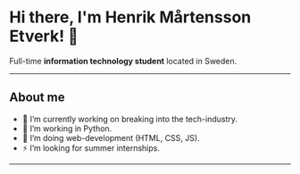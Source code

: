 <!-- markdownlint-disable MD033 MD042-->

# Hi there, I'm **Henrik Mårtensson Etverk**! 👋

Full-time **information technology student** located in Sweden.

---

## **About me**

- 🔭 I’m currently working on breaking into the tech-industry.
- 🌱 I’m working in Python.
- 👯 I’m doing web-development (HTML, CSS, JS).
- ⚡ I’m looking for summer internships.

---




<!--
**Etverk/Etverk** is a ✨ _special_ ✨ repository because its `README.md` (this file) appears on your GitHub profile.

Here are some ideas to get you started:

- 🔭 I’m currently working on ...
- 🌱 I’m currently learning ...
- 👯 I’m looking to collaborate on ...
- 🤔 I’m looking for help with ...
- 💬 Ask me about ...
- 📫 How to reach me: ...
- 😄 Pronouns: ...
- ⚡ Fun fact: ...
-->
